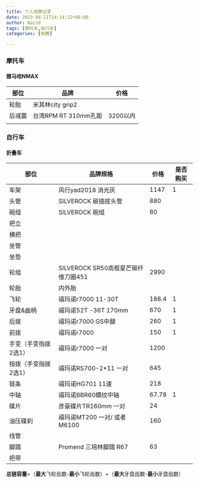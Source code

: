 ```yaml
---
title: 个人倒腾记录
date: 2023-08-21T14:14:22+08:00
author: Nazzd
tags: [摩托车,自行车]
categories: [倒腾]

---
```


### 摩托车

#### 雅马哈NMAX

| 部位   | 品牌                 | 价格     |
| ------ | -------------------- | -------- |
| 轮胎   | 米其林city grip2     |          |
| 后减震 | 台湾RPM RT 310mm孔距 | 3200以内 |
|        |                      |          |



### 自行车

#### 折叠车

| 部位                 | 品牌规格                            | 价格  | 是否购买 |
| -------------------- | ----------------------------------- | ----- | -------- |
| 车架                 | 风行yad2018 消光灰                  | 1147  | 1        |
| 头管                 | SILVEROCK 碳插拔头管                | 880   |          |
| 碗组                 | SILVEROCK 碗组                      | 80    |          |
| 把立                 |                                     |       |          |
| 横把                 |                                     |       |          |
| 坐管                 |                                     |       |          |
| 坐垫                 |                                     |       |          |
| 轮组                 | SILVEROCK SR50高框星芒碳纤维刀圈451 | 2990  |          |
| 轮胎                 | 内外胎                              |       |          |
| 飞轮                 | 禧玛诺r7000 11-30T                  | 188.4 | 1        |
| 牙盘&曲柄            | 禧玛诺52T -36T 170mm                | 670   | 1        |
| 后拨                 | 禧玛诺r7000 GS中腿                  | 260   | 1        |
| 前拨                 | 禧玛诺r7000                         | 150   | 1        |
| 手变（手变指拨2选1） | 禧玛诺r7000  一对                   | 1200  |          |
| 指拨（手变指拨2选1） | 禧玛诺RS700-2*11 一对               | 645   |          |
| 链条                 | 禧玛诺HG701 11速                    | 218   |          |
| 中轴                 | 禧玛诺BBR60螺纹中轴                 | 67.78 | 1        |
| 碟片                 | 彦豪碟片TR160mm 一对                | 24    |          |
| 油压碟刹             | 禧玛诺MT200 一对/ 或者M6100         | 160   |          |
| 线管                 |                                     |       |          |
| 脚踏                 | Promend 三培林脚踏 R67              | 63    |          |
| 把带                 |                                     |       |          |

**总链容量**=（**最大**飞轮齿数-**最小**飞轮齿数）+（**最大**牙盘齿数-**最小**牙盘齿数）





